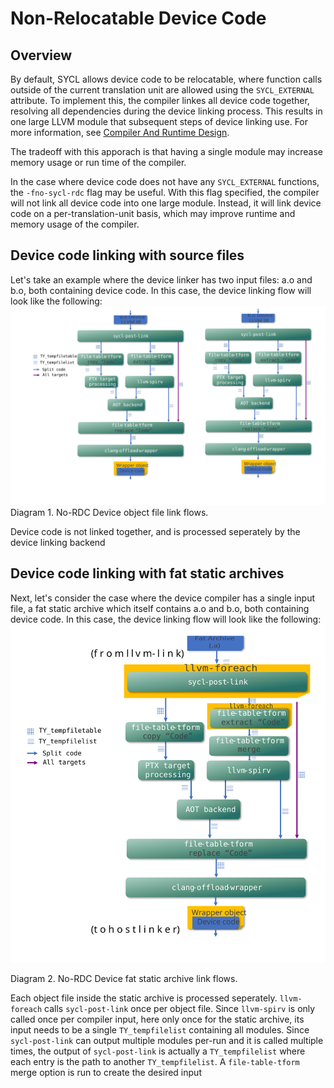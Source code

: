 # Non-Relocatable Device Code

## Overview
By default, SYCL allows device code to be relocatable, where function calls outside
of the current translation unit are allowed using the `SYCL_EXTERNAL` attribute.
To implement this, the compiler linkes all device code together, resolving all
dependencies during the device linking process. This results in one large LLVM
module that subsequent steps of device linking use. For more information,
see [Compiler And Runtime Design](https://github.com/intel/llvm/blob/sycl/sycl/doc/design/CompilerAndRuntimeDesign.md).

The tradeoff with this apporach is that having a single module may increase
memory usage or run time of the compiler.

In the case where device code does not have any `SYCL_EXTERNAL` functions,
the `-fno-sycl-rdc` flag may be useful. With this flag specified, the compiler
will not link all device code into one large module. Instead, it will link
device code on a per-translation-unit basis,
which may improve runtime and memory usage of the compiler.

## Device code linking with source files
Let's take an example where the device linker has two input files:
a.o and b.o, both containing device code. In this case,
the device linking flow will look like the following:
![No-RDC Device object file link flows](images/NoRDCFatObject.svg)
Diagram 1. No-RDC Device object file link flows.

Device code is not linked together,
and is processed seperately by the device linking backend

## Device code linking with fat static archives
Next, let's consider the case where the device compiler has a single input file,
a fat static archive which itself contains a.o and b.o,
both containing device code.
In this case, the device linking flow will look like the following:
![No-RDC Device fat static archive link flows](images/NoRDCFatArchive.svg)

Diagram 2. No-RDC Device fat static archive link flows.

Each object file inside the static archive is processed seperately.
`llvm-foreach` calls `sycl-post-link` once per object file. Since `llvm-spirv`
is only called once per compiler input, here only once for the static archive,
its input needs to be a single `TY_tempfilelist` containing
all modules. Since `sycl-post-link` can output multiple modules per-run and
it is called multiple times, the output of `sycl-post-link` is actually a
`TY_tempfilelist` where each entry is the path to another `TY_tempfilelist`.
A `file-table-tform` merge option is run to create the desired input
